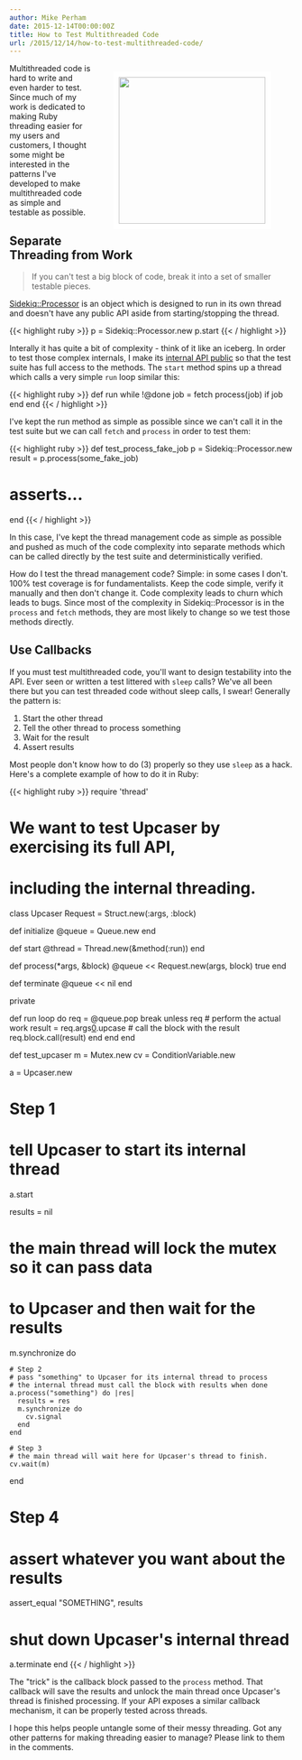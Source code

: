 ```yaml
---
author: Mike Perham
date: 2015-12-14T00:00:00Z
title: How to Test Multithreaded Code
url: /2015/12/14/how-to-test-multithreaded-code/
---
```


<figure style="float: right;">
  <img style="border: solid white 10px;" src="http://yourhigherlevellife.com/wp-content/uploads/2013/02/TangledMess.png" width="260px" />
</figure>

Multithreaded code is hard to write and even harder to test.
Since much of my work is dedicated to making Ruby
threading easier for my users and customers, I thought some might be
interested in the patterns I've developed to make multithreaded code as simple
and testable as possible.

## Separate Threading from Work

> If you can't test a big block of code, break it into a set of smaller testable pieces.

[Sidekiq::Processor][0] is an object which is designed to run in its own
thread and doesn't have any public API aside from starting/stopping the
thread.

{{< highlight ruby >}}
p = Sidekiq::Processor.new
p.start
{{< / highlight >}}

Interally it has quite a bit of complexity - think of it like an iceberg.
In order to test those complex internals, I make its [internal API public][1] so that the test suite has full
access to the methods.  The `start` method spins up a thread which calls a very simple `run` loop similar this:

{{< highlight ruby >}}
def run
  while !@done
    job = fetch
    process(job) if job
  end
end
{{< / highlight >}}

I've kept the run method as simple as possible since we can't call it in
the test suite but we can call `fetch` and `process` in order to test them:

{{< highlight ruby >}}
def test_process_fake_job
  p = Sidekiq::Processor.new
  result = p.process(some_fake_job)
  # asserts...
end
{{< / highlight >}}

In this case, I've kept the thread management code as simple as
possible and pushed as much of the code complexity into separate methods
which can be called directly by the test suite and deterministically
verified.

How do I test the thread management code?  Simple: in some cases I don't.  100% test
coverage is for fundamentalists.  Keep the code simple, verify it
manually and then don't change it.  Code complexity leads to churn which
leads to bugs.  Since most of the complexity in Sidekiq::Processor is in the `process` and
`fetch` methods, they are most likely to change so we test those methods directly.

## Use Callbacks

If you must test multithreaded code, you'll want to design testability
into the API.  Ever seen or written a test littered with `sleep` calls?
We've all been there but you can test threaded code without sleep calls, I swear!
Generally the pattern is:

1. Start the other thread
2. Tell the other thread to process something
3. Wait for the result
4. Assert results

Most people don't know how to do (3) properly so they use `sleep` as a
hack.  Here's a complete example of how to do it in Ruby:

{{< highlight ruby >}}
require 'thread'

# We want to test Upcaser by exercising its full API,
# including the internal threading.
class Upcaser
  Request = Struct.new(:args, :block)

  def initialize
    @queue = Queue.new
  end

  def start
    @thread = Thread.new(&method(:run))
  end

  def process(*args, &block)
    @queue << Request.new(args, block)
    true
  end

  def terminate
    @queue << nil
  end

  private

  def run
    loop do
      req = @queue.pop
      break unless req
      # perform the actual work
      result = req.args[0].upcase
      # call the block with the result
      req.block.call(result)
    end
  end
end

def test_upcaser
  m = Mutex.new
  cv = ConditionVariable.new

  a = Upcaser.new
  # Step 1
  # tell Upcaser to start its internal thread
  a.start

  results = nil

  # the main thread will lock the mutex so it can pass data
  # to Upcaser and then wait for the results
  m.synchronize do

    # Step 2
    # pass "something" to Upcaser for its internal thread to process
    # the internal thread must call the block with results when done
    a.process("something") do |res|
      results = res
      m.synchronize do
        cv.signal
      end
    end

    # Step 3
    # the main thread will wait here for Upcaser's thread to finish.
    cv.wait(m)
  end

  # Step 4
  # assert whatever you want about the results
  assert_equal "SOMETHING", results

  # shut down Upcaser's internal thread
  a.terminate
end
{{< / highlight >}}

The "trick" is the callback block passed to the `process` method.  That callback
will save the results and unlock the main thread once Upcaser's thread is finished processing.  If your API
exposes a similar callback mechanism, it can be properly tested across threads.

I hope this helps people untangle some of their messy threading.  Got any other
patterns for making threading easier to manage?  Please link to them in
the comments.

[0]: https://github.com/mperham/sidekiq/blob/master/lib/sidekiq/processor.rb#L24
[1]: https://github.com/mperham/sidekiq/blob/master/lib/sidekiq/processor.rb#L62
